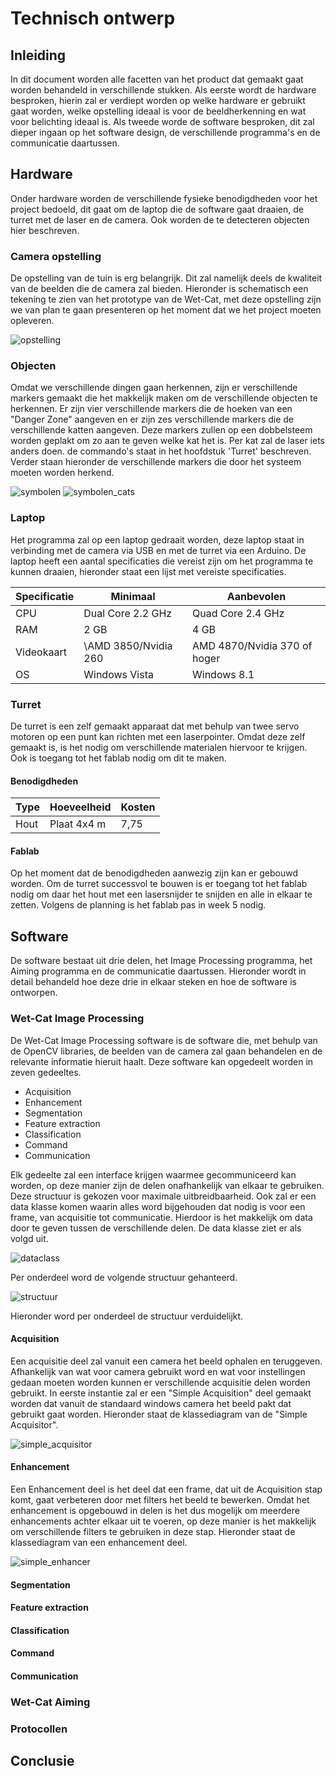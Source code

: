 # Technisch ontwerp

## Inleiding

In dit document worden alle facetten van het product dat gemaakt gaat worden behandeld in verschillende stukken. Als eerste wordt de hardware besproken, hierin zal er verdiept worden op welke hardware er gebruikt gaat worden, welke opstelling ideaal is voor de beeldherkenning en wat voor belichting ideaal is. Als tweede worde de software besproken, dit zal dieper ingaan op het software design, de verschillende programma's en de communicatie daartussen.

## Hardware

Onder hardware worden de verschillende fysieke benodigdheden voor het project bedoeld, dit gaat om de laptop die de software gaat draaien, de turret met de laser en de camera. Ook worden de te detecteren objecten hier beschreven.

### Camera opstelling

De opstelling van de tuin is erg belangrijk. Dit zal namelijk deels de kwaliteit van de beelden die de camera zal bieden. Hieronder is schematisch een tekening te zien van het prototype van de Wet-Cat, met deze opstelling zijn we van plan te gaan presenteren op het moment dat we het project moeten opleveren.

![opstelling](/Docs/images/opstelling.png)

### Objecten

Omdat we verschillende dingen gaan herkennen, zijn er verschillende markers gemaakt die het makkelijk maken om de verschillende objecten te herkennen. Er zijn vier verschillende markers die de hoeken van een "Danger Zone" aangeven en er zijn zes verschillende markers die de verschillende katten aangeven. Deze markers zullen op een dobbelsteem worden geplakt om zo aan te geven welke kat het is. Per kat zal de laser iets anders doen. de commando's staat in het hoofdstuk 'Turret' beschreven. Verder staan hieronder de verschillende markers die door het systeem moeten worden herkend.

![symbolen](/Docs/images/symbolen.png)
![symbolen_cats](/Docs/images/symbolen_cats.png)

### Laptop

Het programma zal op een laptop gedraait worden, deze laptop staat in verbinding met de camera via USB en met de turret via een Arduino. De laptop heeft een aantal specificaties die vereist zijn om het programma te kunnen draaien, hieronder staat een lijst met vereiste specificaties.

| Specificatie | Minimaal             | Aanbevolen                   |
|--------------|----------------------|------------------------------|
| CPU          | Dual Core 2.2 GHz    | Quad Core 2.4 GHz            |
| RAM          | 2 GB                 | 4 GB                         |
| Videokaart   | \AMD 3850/Nvidia 260 | AMD 4870/Nvidia 370 of hoger |
| OS           | Windows Vista        | Windows 8.1                  |

### Turret

De turret is een zelf gemaakt apparaat dat met behulp van twee servo motoren op een punt kan richten met een laserpointer. Omdat deze zelf gemaakt is, is het nodig om verschillende materialen hiervoor te krijgen. Ook is toegang tot het fablab nodig om dit te maken.

#### Benodigdheden

| Type | Hoeveelheid | Kosten |
|---|---|---|
| Hout | Plaat 4x4 m | 7,75 |

#### Fablab

Op het moment dat de benodigdheden aanwezig zijn kan er gebouwd worden. Om de turret successvol te bouwen is er toegang tot het fablab nodig om daar het hout met een lasersnijder te snijden en alle in elkaar te zetten. Volgens de planning is het fablab pas in week 5 nodig.

## Software

De software bestaat uit drie delen, het Image Processing programma, het Aiming programma en de communicatie daartussen. Hieronder wordt in detail behandeld hoe deze drie in elkaar steken en hoe de software is ontworpen.

### Wet-Cat Image Processing

De Wet-Cat Image Processing software is de software die, met behulp van de OpenCV libraries, de beelden van de camera zal gaan behandelen en de relevante informatie hieruit haalt. Deze software kan opgedeelt worden in zeven gedeeltes.

* Acquisition
* Enhancement
* Segmentation
* Feature extraction
* Classification
* Command
* Communication

Elk gedeelte zal een interface krijgen waarmee gecommuniceerd kan worden, op deze manier zijn de delen onafhankelijk van elkaar te gebruiken. Deze structuur is gekozen voor maximale uitbreidbaarheid.
Ook zal er een data klasse komen waarin alles word bijgehouden dat nodig is voor een frame, van acquisitie tot communicatie. Hierdoor is het makkelijk om data door te geven tussen de verschillende delen.
De data klasse ziet er als volgd uit.

![dataclass](/Docs/images/dataclass.png)

Per onderdeel word de volgende structuur gehanteerd.

![structuur](/Docs/images/structuur.png)

Hieronder word per onderdeel de structuur verduidelijkt.

#### Acquisition

Een acquisitie deel zal vanuit een camera het beeld ophalen en teruggeven. Afhankelijk van wat voor camera gebruikt word en wat voor instellingen gedaan moeten worden kunnen er verschillende acquisitie delen worden gebruikt. In eerste instantie zal er een "Simple Acquisition" deel gemaakt worden dat vanuit de standaard windows camera het beeld pakt dat gebruikt gaat worden. Hieronder staat de klassediagram van de "Simple Acquisitor".

![simple_acquisitor](/Docs/images/simple_acquisitor.png)

#### Enhancement

Een Enhancement deel is het deel dat een frame, dat uit de Acquisition stap komt, gaat verbeteren door met filters het beeld te bewerken. Omdat het enhancement is opgebouwd in delen is het dus mogelijk om meerdere enhancements achter elkaar uit te voeren, op deze manier is het makkelijk om verschillende filters te gebruiken in deze stap.
Hieronder staat de klassediagram van een enhancement deel.

![simple_enhancer](/Docs/images/simple_enhancer.png)

#### Segmentation

#### Feature extraction

#### Classification

#### Command

#### Communication

### Wet-Cat Aiming

### Protocollen

## Conclusie
